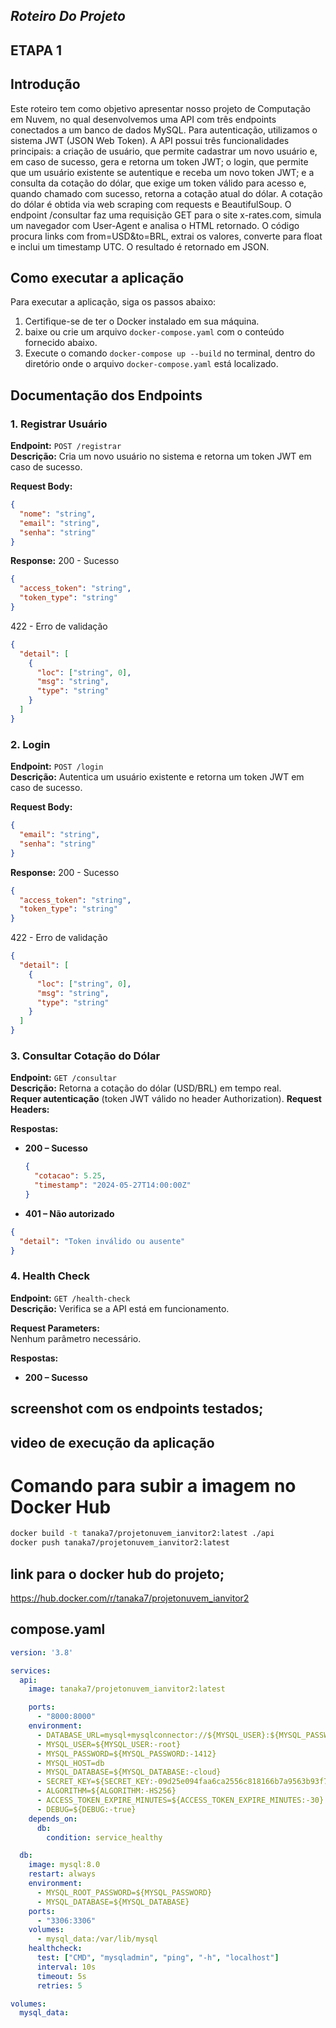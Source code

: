 ##  __***Roteiro Do Projeto***__
## ETAPA 1

## Introdução
Este roteiro tem como objetivo apresentar nosso projeto de Computação em Nuvem, no qual desenvolvemos uma API com três endpoints conectados a um banco de dados MySQL. Para autenticação, utilizamos o sistema JWT (JSON Web Token). A API possui três funcionalidades principais: a criação de usuário, que permite cadastrar um novo usuário e, em caso de sucesso, gera e retorna um token JWT; o login, que permite que um usuário existente se autentique e receba um novo token JWT; e a consulta da cotação do dólar, que exige um token válido para acesso e, quando chamado com sucesso, retorna a cotação atual do dólar. A cotação do dólar é obtida via web scraping com requests e BeautifulSoup. O endpoint /consultar faz uma requisição GET para o site x-rates.com, simula um navegador com User-Agent e analisa o HTML retornado. O código procura links com from=USD&to=BRL, extrai os valores, converte para float e inclui um timestamp UTC. O resultado é retornado em JSON.


## Como executar a aplicação
Para executar a aplicação, siga os passos abaixo:
1. Certifique-se de ter o Docker instalado em sua máquina.
2. baixe ou crie um arquivo `docker-compose.yaml` com o conteúdo fornecido abaixo.
3. Execute o comando `docker-compose up --build` no terminal, dentro do diretório onde o arquivo `docker-compose.yaml` está localizado.



## Documentação dos Endpoints

### 1. Registrar Usuário

**Endpoint:** `POST /registrar`  
**Descrição:** Cria um novo usuário no sistema e retorna um token JWT em caso de sucesso.

**Request Body:**  
```json
{
  "nome": "string",
  "email": "string",
  "senha": "string"
}
```
**Response:**
200 - Sucesso
```json
{
  "access_token": "string",
  "token_type": "string"
}
```
422 - Erro de validação
```json
{
  "detail": [
    {
      "loc": ["string", 0],
      "msg": "string",
      "type": "string"
    }
  ]
}   
```

### 2. Login
**Endpoint:** `POST /login`  
**Descrição:** Autentica um usuário existente e retorna um token JWT em caso de sucesso.

**Request Body:**  
```json
{
  "email": "string",
  "senha": "string"
}
```
**Response:**
200 - Sucesso
```json
{
  "access_token": "string",
  "token_type": "string"
}
```
422 - Erro de validação
```json
{
  "detail": [
    {
      "loc": ["string", 0],
      "msg": "string",
      "type": "string"
    }
  ]
}
```

### 3. Consultar Cotação do Dólar
**Endpoint:** `GET /consultar`  
**Descrição:** Retorna a cotação do dólar (USD/BRL) em tempo real.  
**Requer autenticação** (token JWT válido no header Authorization).
**Request Headers:**


**Respostas:**

- **200 – Sucesso**
  ```json
  {
    "cotacao": 5.25,
    "timestamp": "2024-05-27T14:00:00Z"
  }

    ```
- **401 – Não autorizado**
```json
{
  "detail": "Token inválido ou ausente"
}
```

### 4. Health Check

**Endpoint:** `GET /health-check`  
**Descrição:** Verifica se a API está em funcionamento.

**Request Parameters:**  
Nenhum parâmetro necessário.

**Respostas:**

- **200 – Sucesso**
  


## screenshot com os endpoints testados;




## video de execução da aplicação 

# Comando para subir a imagem no Docker Hub
```bash
docker build -t tanaka7/projetonuvem_ianvitor2:latest ./api
docker push tanaka7/projetonuvem_ianvitor2:latest
```



## link para o docker hub do projeto;
https://hub.docker.com/r/tanaka7/projetonuvem_ianvitor2

## compose.yaml

```yaml
version: '3.8'

services:
  api:
    image: tanaka7/projetonuvem_ianvitor2:latest

    ports:
      - "8000:8000"
    environment:
      - DATABASE_URL=mysql+mysqlconnector://${MYSQL_USER}:${MYSQL_PASSWORD}@{MYSQL_HOST}:3306/${MYSQL_DATABASE}
      - MYSQL_USER=${MYSQL_USER:-root}
      - MYSQL_PASSWORD=${MYSQL_PASSWORD:-1412}
      - MYSQL_HOST=db
      - MYSQL_DATABASE=${MYSQL_DATABASE:-cloud}
      - SECRET_KEY=${SECRET_KEY:-09d25e094faa6ca2556c818166b7a9563b93f7099f6f0f4caa6cf63b88e8d3e7}
      - ALGORITHM=${ALGORITHM:-HS256}
      - ACCESS_TOKEN_EXPIRE_MINUTES=${ACCESS_TOKEN_EXPIRE_MINUTES:-30}
      - DEBUG=${DEBUG:-true}
    depends_on:
      db:
        condition: service_healthy

  db:
    image: mysql:8.0
    restart: always
    environment:
      - MYSQL_ROOT_PASSWORD=${MYSQL_PASSWORD}
      - MYSQL_DATABASE=${MYSQL_DATABASE}
    ports:
      - "3306:3306"
    volumes:
      - mysql_data:/var/lib/mysql
    healthcheck:
      test: ["CMD", "mysqladmin", "ping", "-h", "localhost"]
      interval: 10s
      timeout: 5s
      retries: 5

volumes:
  mysql_data:
```












